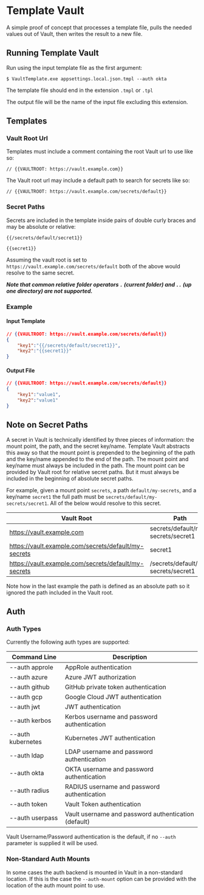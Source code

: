 # Template Vault

A simple proof of concept that processes a template
file, pulls the needed values out of Vault, then
writes the result to a new file.

## Running Template Vault

Run using the input template file as the first
argument:

`$ VaultTemplate.exe appsettings.local.json.tmpl --auth okta`

The template file should end in the extension
`.tmpl` or `.tpl`

The output file will be the name of the input file
excluding this extension.

## Templates

### Vault Root Url

Templates must include a comment containing the root
Vault url to use like so:

`// {{VAULTROOT: https://vault.example.com}}`

The Vault root url may include a default path to
search for secrets like so:

`// {{VAULTROOT: https://vault.example.com/secrets/default}}`

### Secret Paths

Secrets are included in the template inside pairs of
double curly braces and may be absolute or relative:

`{{/secrets/default/secret1}}`

`{{secret1}}`

Assuming the vault root is set to
`https://vault.example.com/secrets/default`
both of the above would resolve to the same secret.

***Note that common relative folder operators
`.` (current folder) and `..` (up one directory)
are not supported.***

### Example

#### Input Template

```json
// {{VAULTROOT: https://vault.example.com/secrets/default}}
{
    "key1":"{{/secrets/default/secret1}}",
    "key2":"{{secret1}}"
}
```

#### Output File

```json
// {{VAULTROOT: https://vault.example.com/secrets/default}}
{
    "key1":"value1",
    "key2":"value1"
}
```

## Note on Secret Paths

A secret in Vault is technically identified by three
pieces of information: the mount point, the path, and
the secret key/name. Template Vault abstracts this
away so that the mount point is prepended to the
beginning of the path and the key/name appended to
the end of the path. The mount point and key/name must
always be included in the path. The mount point can
be provided by Vault root for relative secret paths.
But it must always be included in the beginning of
absolute secret paths.

For example, given a mount point `secrets`, a path
`default/my-secrets`, and a key/name `secret1`  the
full path must be `secrets/default/my-secrets/secret1`.
All of the below would resolve to this secret.

| Vault Root                                           | Path                                |
|------------------------------------------------------|-------------------------------------|
| https://vault.example.com                            | secrets/default/my-secrets/secret1  |
| https://vault.example.com/secrets/default/my-secrets | secret1                             |
| https://vault.example.com/secrets/default/my-secrets | /secrets/default/my-secrets/secret1 |

Note how in the last example the path is defined as an
absolute path so it ignored the path included in the
Vault root.

## Auth

### Auth Types

Currently the following auth types are supported:

| Command Line       | Description                                          |
|--------------------|------------------------------------------------------|
| --auth approle     | AppRole authentication                               |
| --auth azure       | Azure JWT authorization                              |
| --auth github      | GitHub private token authentication                  |
| --auth gcp         | Google Cloud JWT authentication                      |
| --auth jwt         | JWT authentication                                   |
| --auth kerbos      | Kerbos username and password authentication          |
| --auth kubernetes  | Kubernetes JWT authentication                        |
| --auth ldap        | LDAP username and password authentication            |
| --auth okta        | OKTA username and password authentication            |
| --auth radius      | RADIUS username and password authentication          |
| --auth token       | Vault Token authentication                           |
| --auth userpass    | Vault username and password authentication (default) |

Vault Username/Password authentication is the default, if
no `--auth` parameter is supplied it will be used.

### Non-Standard Auth Mounts

In some cases the auth backend is mounted in Vault in a
non-standard location. If this is the case the
`--auth-mount` option can be provided with the location
of the auth mount point to use.